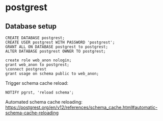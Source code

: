 # postgrest

## Database setup
```postgresql
CREATE DATABASE postgrest;
CREATE USER postgrest WITH PASSWORD 'postgrest';
GRANT ALL ON DATABASE postgrest to postgrest;
ALTER DATABASE postgrest OWNER TO postgrest;

create role web_anon nologin;
grant web_anon to postgrest;
\connect postgrest
grant usage on schema public to web_anon;

```
Trigger schema cache reload:
```postgresql
NOTIFY pgrst, 'reload schema';
```
Automated schema cache reloading: https://postgrest.org/en/v12/references/schema_cache.html#automatic-schema-cache-reloading


